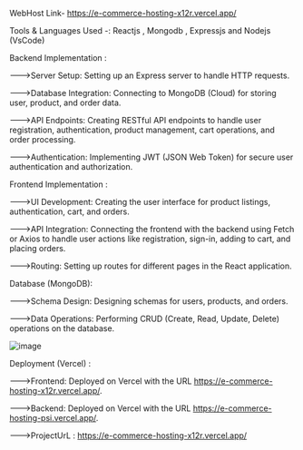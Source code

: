 WebHost Link- https://e-commerce-hosting-x12r.vercel.app/

Tools & Languages Used -: Reactjs , Mongodb , Expressjs and Nodejs (VsCode)


Backend Implementation :

--->Server Setup: Setting up an Express server to handle HTTP requests.

--->Database Integration: Connecting to MongoDB (Cloud) for storing user, product, and order data.

--->API Endpoints: Creating RESTful API endpoints to handle user registration, authentication, product management, cart operations, and order processing.

--->Authentication: Implementing JWT (JSON Web Token) for secure user authentication and authorization.




Frontend Implementation :

--->UI Development: Creating the user interface for product listings, authentication, cart, and orders.

--->API Integration: Connecting the frontend with the backend using Fetch or Axios to handle user actions like registration, sign-in, adding to cart, and placing orders.

--->Routing: Setting up routes for different pages in the React application.




Database (MongoDB):

--->Schema Design: Designing schemas for users, products, and orders.

--->Data Operations: Performing CRUD (Create, Read, Update, Delete) operations on the database.


![image](https://github.com/user-attachments/assets/a7d55904-d228-46aa-8825-53abd2a12669)


Deployment (Vercel) :

--->Frontend: Deployed on Vercel with the URL https://e-commerce-hosting-x12r.vercel.app/.

--->Backend: Deployed on Vercel with the URL https://e-commerce-hosting-psi.vercel.app/.

--->ProjectUrL : https://e-commerce-hosting-x12r.vercel.app/
